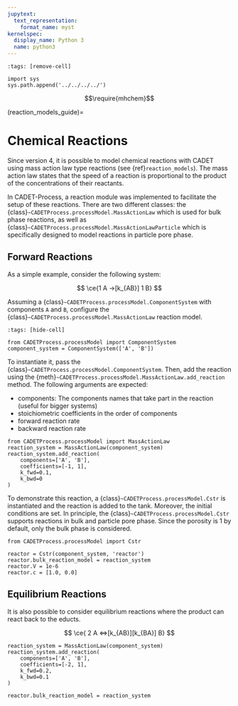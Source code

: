 ```yaml
---
jupytext:
  text_representation:
    format_name: myst
kernelspec:
  display_name: Python 3
  name: python3
---
```


<!-- ## To do -->
<!-- - [ ] List reactions. -->
<!-- - [ ] Print reactions -->
<!-- - [ ] Add cross-phase reaction demo -->

```{code-cell} ipython3
:tags: [remove-cell]

import sys
sys.path.append('../../../../')
```

$$\require{mhchem}$$

(reaction_models_guide)=
# Chemical Reactions
Since version 4, it is possible to model chemical reactions with CADET using mass action law type reactions (see {ref}`reaction_models`).
The mass action law states that the speed of a reaction is proportional to the product of the concentrations of their reactants.

In CADET-Process, a reaction module was implemented to facilitate the setup of these reactions.
There are two different classes: the {class}`~CADETProcess.processModel.MassActionLaw` which is used for bulk phase reactions, as well as {class}`~CADETProcess.processModel.MassActionLawParticle` which is specifically designed to model reactions in particle pore phase.

## Forward Reactions
As a simple example, consider the following system:

$$
\ce{1 A ->[k_{AB}] 1 B}
$$

Assuming a {class}`~CADETProcess.processModel.ComponentSystem` with components `A` and `B`, configure the {class}`~CADETProcess.processModel.MassActionLaw` reaction model.

```{code-cell} ipython3
:tags: [hide-cell]

from CADETProcess.processModel import ComponentSystem
component_system = ComponentSystem(['A', 'B'])
```

To instantiate it, pass the {class}`~CADETProcess.processModel.ComponentSystem`.
Then, add the reaction using the {meth}`~CADETProcess.processModel.MassActionLaw.add_reaction` method.
The following arguments are expected:
- components: The components names that take part in the reaction (useful for bigger systems)
- stoichiometric coefficients in the order of components
- forward reaction rate
- backward reaction rate

```{code-cell} ipython3
from CADETProcess.processModel import MassActionLaw
reaction_system = MassActionLaw(component_system)
reaction_system.add_reaction(
    components=['A', 'B'],
    coefficients=[-1, 1],
    k_fwd=0.1,
    k_bwd=0
)
```

To demonstrate this reaction, a {class}`~CADETProcess.processModel.Cstr` is instantiated and the reaction is added to the tank.
Moreover, the initial conditions are set.
In principle, the {class}`~CADETProcess.processModel.Cstr` supports reactions in bulk and particle pore phase.
Since the porosity is $1$ by default, only the bulk phase is considered.

```{code-cell} ipython3
from CADETProcess.processModel import Cstr

reactor = Cstr(component_system, 'reactor')
reactor.bulk_reaction_model = reaction_system
reactor.V = 1e-6
reactor.c = [1.0, 0.0]
```

## Equilibrium Reactions
It is also possible to consider equilibrium reactions where the product can react back to the educts.

$$
\ce{ 2 A <=>[k_{AB}][k_{BA}] B}
$$

```{code-cell} ipython3
reaction_system = MassActionLaw(component_system)
reaction_system.add_reaction(
    components=['A', 'B'],
    coefficients=[-2, 1],
    k_fwd=0.2,
    k_bwd=0.1
)

reactor.bulk_reaction_model = reaction_system
```
